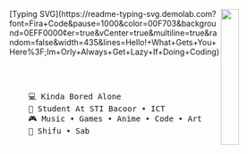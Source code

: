 <img src="https://github.com/yourorly/assets/blob/main/ihhhKlee2.png?raw=true" width="25%" align="right" />
[Typing SVG](https://readme-typing-svg.demolab.com?font=Fira+Code&pause=1000&color=00F703&background=0EFF0000&center=true&vCenter=true&multiline=true&random=false&width=435&lines=Hello!+What+Gets+You+Here%3F;Im+Orly+Always+Get+Lazy+If+Doing+Coding)

<br><br>
<pre>
    💻 Kinda Bored Alone
    📖 Student At STI Bacoor • ICT
    🎮 Music • Games • Anime • Code • Art
    🐾 Shifu • Sab
</pre>
<br><br>


